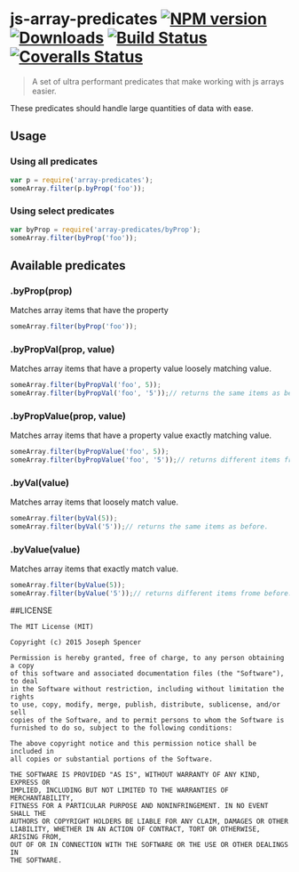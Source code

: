 # js-array-predicates [![NPM version][npm-image]][npm-url] [![Downloads][downloads-image]][npm-url] [![Build Status][travis-image]][travis-url] [![Coveralls Status][coveralls-image]][coveralls-url]
> A set of ultra performant predicates that make working with js arrays easier.

These predicates should handle large quantities of data with ease.

## Usage

### Using all predicates

```javascript
var p = require('array-predicates');
someArray.filter(p.byProp('foo'));
```
### Using select predicates

```javascript
var byProp = require('array-predicates/byProp');
someArray.filter(byProp('foo'));
```
## Available predicates

### .byProp(prop)

Matches array items that have the property

```javascript
someArray.filter(byProp('foo'));
```
### .byPropVal(prop, value)

Matches array items that have a property value loosely matching value.

```javascript
someArray.filter(byPropVal('foo', 5));
someArray.filter(byPropVal('foo', '5'));// returns the same items as before.
```
### .byPropValue(prop, value)

Matches array items that have a property value exactly matching value.

```javascript
someArray.filter(byPropValue('foo', 5));
someArray.filter(byPropValue('foo', '5'));// returns different items frome before.
```
### .byVal(value)

Matches array items that loosely match value.

```javascript
someArray.filter(byVal(5));
someArray.filter(byVal('5'));// returns the same items as before.
```
### .byValue(value)

Matches array items that exactly match value.

```javascript
someArray.filter(byValue(5));
someArray.filter(byValue('5'));// returns different items frome before.
```
##LICENSE
``````
The MIT License (MIT)

Copyright (c) 2015 Joseph Spencer

Permission is hereby granted, free of charge, to any person obtaining a copy
of this software and associated documentation files (the "Software"), to deal
in the Software without restriction, including without limitation the rights
to use, copy, modify, merge, publish, distribute, sublicense, and/or sell
copies of the Software, and to permit persons to whom the Software is
furnished to do so, subject to the following conditions:

The above copyright notice and this permission notice shall be included in
all copies or substantial portions of the Software.

THE SOFTWARE IS PROVIDED "AS IS", WITHOUT WARRANTY OF ANY KIND, EXPRESS OR
IMPLIED, INCLUDING BUT NOT LIMITED TO THE WARRANTIES OF MERCHANTABILITY,
FITNESS FOR A PARTICULAR PURPOSE AND NONINFRINGEMENT. IN NO EVENT SHALL THE
AUTHORS OR COPYRIGHT HOLDERS BE LIABLE FOR ANY CLAIM, DAMAGES OR OTHER
LIABILITY, WHETHER IN AN ACTION OF CONTRACT, TORT OR OTHERWISE, ARISING FROM,
OUT OF OR IN CONNECTION WITH THE SOFTWARE OR THE USE OR OTHER DEALINGS IN
THE SOFTWARE.
``````

[downloads-image]: http://img.shields.io/npm/dm/js-array-predicates.svg
[npm-url]: https://npmjs.org/package/js-array-predicates
[npm-image]: http://img.shields.io/npm/v/js-array-predicates.svg

[travis-url]: https://travis-ci.org/jsdevel/js-array-predicates
[travis-image]: http://img.shields.io/travis/jsdevel/js-array-predicates.svg

[coveralls-url]: https://coveralls.io/r/jsdevel/js-array-predicates
[coveralls-image]: http://img.shields.io/coveralls/jsdevel/js-array-predicates/master.svg
